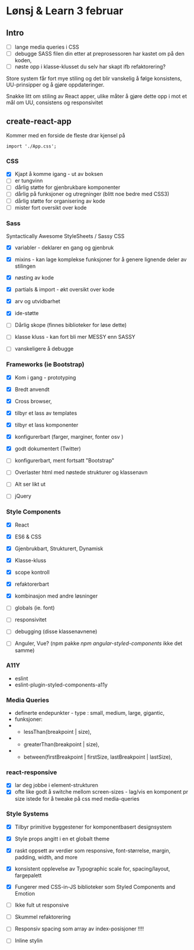 # Lønsj & Learn 3 februar

## Intro

- [ ] lange media queries i CSS
- [ ] debugge SASS filen din etter at preprosessoren har kastet om på den koden, 
- [ ] nøste opp i klasse-klusset du selv har skapt ifb refaktorering? 

Store system får fort mye stiling og det blir vanskelig å følge konsistens, UU-prinsipper og å gjøre oppdateringer. 

Snakke litt om stiling av React apper, ulike måter å gjøre dette opp i mot et mål om UU, consistens og responsivitet


## create-react-app

Kommer med en forside de fleste drar kjensel på
```
import './App.css';
```

### CSS

- [x] Kjapt å komme igang - ut av boksen
- [ ] er tungvinn
- [ ] dårlig støtte for gjenbrukbare komponenter
- [ ] dårlig på funksjoner og utregninger (blitt noe bedre med CSS3)
- [ ] dårlig støtte for organisering av kode
- [ ] mister fort oversikt over kode

### Sass
Syntactically Awesome StyleSheets / Sassy CSS
- [x] variabler - deklarer en gang og gjenbruk
- [x] mixins - kan lage komplekse funksjoner for å genere lignende deler av stilingen
- [x] nøsting av kode 
- [x] partials & import - økt oversikt over kode
- [X] arv og utvidbarhet
- [x] ide-støtte
- [ ] Dårlig skope (finnes biblioteker for løse dette)
- [ ] klasse kluss - kan fort bli mer MESSY enn SASSY
- [ ] vanskeligere å debugge



### Frameworks (ie Bootstrap)

- [x] Kom i gang - prototyping
- [x] Bredt anvendt 
- [x] Cross browser, 
- [x] tilbyr et lass av templates
- [x] tilbyr et lass komponenter
- [x] konfigurerbart (farger, marginer, fonter osv )
- [x] godt dokumentert (Twitter)
- [ ] konfigurerbart, ment fortsatt "Bootstrap"
- [ ] Overlaster html med nøstede strukturer og klassenavn
- [ ] Alt ser likt ut
- [ ] jQuery


### Style Components

- [x] React
- [x] ES6 & CSS
- [x] Gjenbrukbart, Strukturert, Dynamisk
- [x] Klasse-kluss
- [x] scope kontroll
- [x] refaktorerbart
- [x] kombinasjon med andre løsninger

- [ ] globals (ie. font)
- [ ] responsivitet
- [ ] debugging (disse klassenavnene)
- [ ] Anguler, Vue? (npm pakke _npm angular-styled-components_ ikke det samme)



### A11Y

* eslint
* eslint-plugin-styled-components-a11y


### Media Queries

* definerte endepunkter - type : small, medium, large, gigantic,
* funksjoner: 
* * lessThan(breakpoint | size),
* * greaterThan(breakpoint | size),
* * between(firstBreakpoint | firstSize, lastBreakpoint | lastSize),

### react-responsive
- [x] lar deg jobbe i element-strukturen
- [x] ofte like godt å switche mellom screen-sizes - lag/vis en komponent pr size istede for å tweake på css med media-queries

### Style Systems

- [x] Tilbyr primitive byggestener for komponentbasert designsystem 
- [x] Style props angitt i en et globalt theme
- [x] raskt oppsett av verdier som responsive, font-størrelse, margin, padding, width, and more
- [x] konsistent opplevelse av Typographic scale for, spacing/layout, fargepalett
- [x] Fungerer med  CSS-in-JS biblioteker som Styled Components and Emotion
- [ ] Ikke fult ut responsive
- [ ] Skummel refaktorering
- [ ] Responsiv spacing som array av index-posisjoner !!!!
- [ ] Inline stylin

